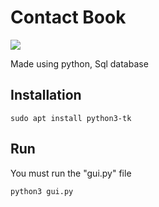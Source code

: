 <h1>Contact Book</h1>
<img src='https://github.com/user-attachments/assets/49507384-b61a-4d4d-b769-c88b8ba87c8b'>

<p>Made using python, Sql database</p>

<h2>Installation</h2>
<code>sudo apt install python3-tk</code>

<h2>Run</h2>
<p>You must run the "gui.py" file</p>
<code>python3 gui.py</code>
